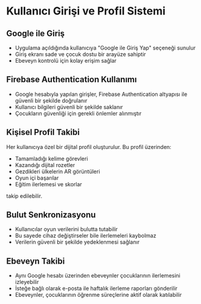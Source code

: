 # Kullanıcı Girişi ve Profil Sistemi

## Google ile Giriş

- Uygulama açıldığında kullanıcıya "Google ile Giriş Yap" seçeneği sunulur
- Giriş ekranı sade ve çocuk dostu bir arayüze sahiptir
- Ebeveyn kontrolü için kolay erişim sağlar

## Firebase Authentication Kullanımı

- Google hesabıyla yapılan girişler, Firebase Authentication altyapısı ile güvenli bir şekilde doğrulanır
- Kullanıcı bilgileri güvenli bir şekilde saklanır
- Çocukların güvenliği için gerekli önlemler alınmıştır

## Kişisel Profil Takibi

Her kullanıcıya özel bir dijital profil oluşturulur. Bu profil üzerinden:

- Tamamladığı kelime görevleri
- Kazandığı dijital rozetler
- Gezdikleri ülkelerin AR görüntüleri
- Oyun içi başarılar
- Eğitim ilerlemesi ve skorlar

takip edilebilir.

## Bulut Senkronizasyonu

- Kullanıcılar oyun verilerini bulutta tutabilir
- Bu sayede cihaz değiştirseler bile ilerlemeleri kaybolmaz
- Verilerin güvenli bir şekilde yedeklenmesi sağlanır

## Ebeveyn Takibi

- Aynı Google hesabı üzerinden ebeveynler çocuklarının ilerlemesini izleyebilir
- İsteğe bağlı olarak e-posta ile haftalık ilerleme raporları gönderilir
- Ebeveynler, çocuklarının öğrenme süreçlerine aktif olarak katılabilir 